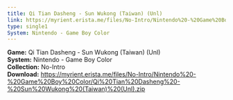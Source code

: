```yaml
---
title: Qi Tian Dasheng - Sun Wukong (Taiwan) (Unl)
link: https://myrient.erista.me/files/No-Intro/Nintendo%20-%20Game%20Boy%20Color/Qi%20Tian%20Dasheng%20-%20Sun%20Wukong%20(Taiwan)%20(Unl).zip
type: single1
System: Nintendo - Game Boy Color
---
```

<b>Game:</b> Qi Tian Dasheng - Sun Wukong (Taiwan) (Unl)<br>
<b>System:</b> Nintendo - Game Boy Color<br>
<b>Collection:</b> No-Intro<br>
<b>Download:</b> https://myrient.erista.me/files/No-Intro/Nintendo%20-%20Game%20Boy%20Color/Qi%20Tian%20Dasheng%20-%20Sun%20Wukong%20(Taiwan)%20(Unl).zip